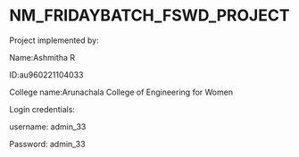 # NM_FRIDAYBATCH_FSWD_PROJECT


Project implemented by: 


Name:Ashmitha R


ID:au960221104033


College name:Arunachala College of Engineering for Women


Login credentials: 

username: admin_33


Password: admin_33

